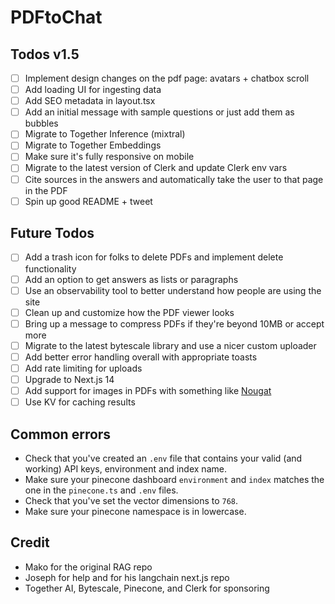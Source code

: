 # PDFtoChat

## Todos v1.5

- [ ] Implement design changes on the pdf page: avatars + chatbox scroll
- [ ] Add loading UI for ingesting data
- [ ] Add SEO metadata in layout.tsx
- [ ] Add an initial message with sample questions or just add them as bubbles
- [ ] Migrate to Together Inference (mixtral)
- [ ] Migrate to Together Embeddings
- [ ] Make sure it's fully responsive on mobile
- [ ] Migrate to the latest version of Clerk and update Clerk env vars
- [ ] Cite sources in the answers and automatically take the user to that page in the PDF
- [ ] Spin up good README + tweet

## Future Todos

- [ ] Add a trash icon for folks to delete PDFs and implement delete functionality
- [ ] Add an option to get answers as lists or paragraphs
- [ ] Use an observability tool to better understand how people are using the site
- [ ] Clean up and customize how the PDF viewer looks
- [ ] Bring up a message to compress PDFs if they're beyond 10MB or accept more
- [ ] Migrate to the latest bytescale library and use a nicer custom uploader
- [ ] Add better error handling overall with appropriate toasts
- [ ] Add rate limiting for uploads
- [ ] Upgrade to Next.js 14
- [ ] Add support for images in PDFs with something like [Nougat](https://replicate.com/meta/nougat)
- [ ] Use KV for caching results

## Common errors

- Check that you've created an `.env` file that contains your valid (and working) API keys, environment and index name.
- Make sure your pinecone dashboard `environment` and `index` matches the one in the `pinecone.ts` and `.env` files.
- Check that you've set the vector dimensions to `768`.
- Make sure your pinecone namespace is in lowercase.

## Credit

- Mako for the original RAG repo
- Joseph for help and for his langchain next.js repo
- Together AI, Bytescale, Pinecone, and Clerk for sponsoring
